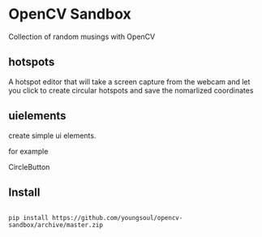 # OpenCV Sandbox

Collection of random musings with OpenCV

## hotspots

A hotspot editor that will take a screen capture from the webcam and let you click to create circular hotspots and save the nomarlized coordinates

## uielements

create simple ui elements.

for example

CircleButton

## Install

```shell

pip install https://github.com/youngsoul/opencv-sandbox/archive/master.zip
```